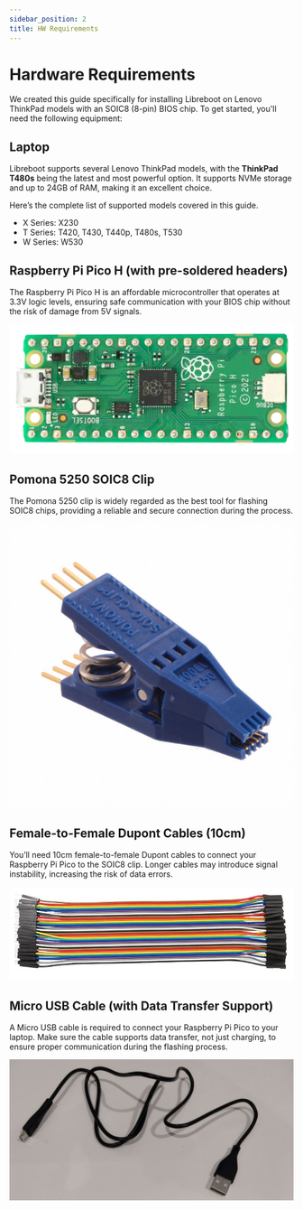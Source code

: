 ```yaml
---
sidebar_position: 2
title: HW Requirements
---
```


# Hardware Requirements

We created this guide specifically for installing Libreboot on Lenovo ThinkPad models with an SOIC8 (8-pin) BIOS chip. To get started, you'll need the following equipment:

## Laptop

Libreboot supports several Lenovo ThinkPad models, with the **ThinkPad T480s** being the latest and most powerful option. It supports NVMe storage and up to 24GB of RAM, making it an excellent choice.

Here’s the complete list of supported models covered in this guide.

- X Series: X230
- T Series: T420, T430, T440p, T480s, T530
- W Series: W530


## Raspberry Pi Pico H (with pre-soldered headers)

The Raspberry Pi Pico H is an affordable microcontroller that operates at 3.3V logic levels, ensuring safe communication with your BIOS chip without the risk of damage from 5V signals.

![](/img/libreboot/pico.png)


## Pomona 5250 SOIC8 Clip

The Pomona 5250 clip is widely regarded as the best tool for flashing SOIC8 chips, providing a reliable and secure connection during the process.

![](/img/libreboot/pomona.png)


## Female-to-Female Dupont Cables (10cm)

You’ll need 10cm female-to-female Dupont cables to connect your Raspberry Pi Pico to the SOIC8 clip. Longer cables may introduce signal instability, increasing the risk of data errors.

![](/img/libreboot/dupont.jpg)


## Micro USB Cable (with Data Transfer Support)

A Micro USB cable is required to connect your Raspberry Pi Pico to your laptop. Make sure the cable supports data transfer, not just charging, to ensure proper communication during the flashing process.

![](/img/libreboot/usb.jpg)